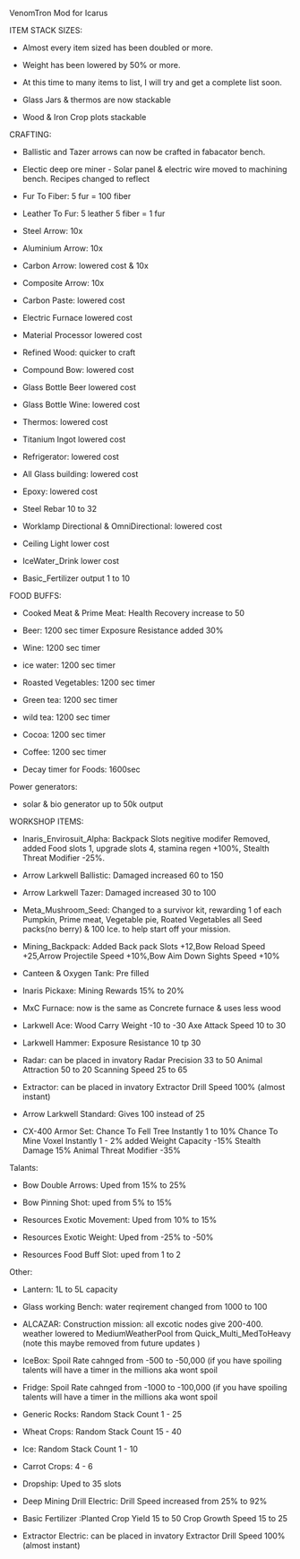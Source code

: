 VenomTron Mod for Icarus


ITEM STACK SIZES:

- Almost every item sized has been doubled or more.

- Weight has been lowered by 50% or more.

- At this time to many items to list, I will try and get a complete list soon.

- Glass Jars & thermos are now stackable

- Wood & Iron Crop plots stackable

CRAFTING:

- Ballistic and Tazer arrows can now be crafted in fabacator bench.

- Electic deep ore miner - Solar panel & electric wire moved to machining bench. Recipes changed to reflect

- Fur To Fiber: 5 fur = 100 fiber

- Leather To Fur: 5 leather 5 fiber = 1 fur

-  Steel Arrow: 10x

- Aluminium Arrow: 10x

- Carbon Arrow: lowered cost & 10x

- Composite Arrow: 10x

- Carbon Paste: lowered cost

- Electric Furnace lowered cost

- Material Processor lowered cost

- Refined Wood: quicker to craft

- Compound Bow: lowered cost

- Glass Bottle Beer lowered cost

- Glass Bottle Wine: lowered cost

- Thermos: lowered cost

- Titanium Ingot lowered cost

- Refrigerator: lowered cost 

- All Glass building: lowered cost

- Epoxy: lowered cost

- Steel Rebar 10 to 32

- Worklamp Directional & OmniDirectional: lowered cost

- Ceiling Light lower cost

- IceWater_Drink lower cost

- Basic_Fertilizer output 1 to 10

FOOD BUFFS:

- Cooked Meat & Prime Meat: Health Recovery increase to 50

- Beer: 1200 sec timer Exposure Resistance added 30%

- Wine: 1200 sec timer

- ice water: 1200 sec timer

- Roasted Vegetables: 1200 sec timer

- Green tea: 1200 sec timer

- wild tea: 1200 sec timer

- Cocoa: 1200 sec timer

- Coffee: 1200 sec timer

- Decay timer for Foods: 1600sec

Power generators:

- solar & bio generator up to 50k output

WORKSHOP ITEMS:

- Inaris_Envirosuit_Alpha: Backpack Slots negitive modifer Removed, added Food slots 1, upgrade slots 4, stamina regen +100%, Stealth Threat Modifier -25%.

- Arrow Larkwell Ballistic: Damaged increased 60 to 150

- Arrow Larkwell Tazer: Damaged increased 30 to 100

- Meta_Mushroom_Seed: Changed to a survivor kit, rewarding 1 of each Pumpkin, Prime meat, Vegetable pie, Roated Vegetables all Seed packs(no berry) & 100 Ice. to help start off your mission.

- Mining_Backpack: Added Back pack Slots +12,Bow Reload Speed +25,Arrow Projectile Speed +10%,Bow Aim Down Sights Speed +10%

- Canteen & Oxygen Tank: Pre filled

- Inaris Pickaxe: Mining Rewards 15% to 20%

- MxC Furnace: now is the same as Concrete furnace & uses less wood

- Larkwell Ace: Wood Carry Weight -10 to -30 Axe Attack Speed 10 to 30

- Larkwell Hammer: Exposure Resistance 10 tp 30

- Radar: can be placed in invatory Radar Precision 33 to 50 Animal Attraction 50 to 20 Scanning Speed 25 to 65

- Extractor: can be placed in invatory Extractor Drill Speed 100% (almost instant)

- Arrow Larkwell Standard: Gives 100 instead of 25

- CX-400 Armor Set: Chance To Fell Tree Instantly 1 to 10% Chance To Mine Voxel Instantly 1 - 2% added Weight Capacity -15% Stealth Damage 15% Animal Threat Modifier -35%

Talants:

- Bow Double Arrows: Uped from 15% to 25%

- Bow Pinning Shot: uped from 5% to 15%

- Resources Exotic Movement: Uped from 10% to 15%

- Resources Exotic Weight: Uped from -25% to -50%

- Resources Food Buff Slot: uped from 1 to 2

Other:

- Lantern: 1L to 5L capacity

- Glass working Bench: water reqirement changed from 1000 to 100

- ALCAZAR: Construction mission: all excotic nodes give 200-400. weather lowered to MediumWeatherPool from Quick_Multi_MedToHeavy (note this maybe removed from future updates
)
- IceBox: Spoil Rate cahnged from -500 to -50,000 (if you have spoiling talents will have a timer in the millions aka wont spoil

- Fridge: Spoil Rate cahnged from -1000 to -100,000 (if you have spoiling talents will have a timer in the millions aka wont spoil

- Generic Rocks: Random Stack Count 1 - 25

- Wheat Crops: Random Stack Count 15 - 40

- Ice: Random Stack Count 1 - 10

- Carrot Crops: 4 - 6

- Dropship: Uped to 35 slots

- Deep Mining Drill Electric: Drill Speed increased from 25% to 92%

- Basic Fertilizer :Planted Crop Yield 15 to 50 Crop Growth Speed 15 to 25

- Extractor Electric: can be placed in invatory Extractor Drill Speed 100% (almost instant)
